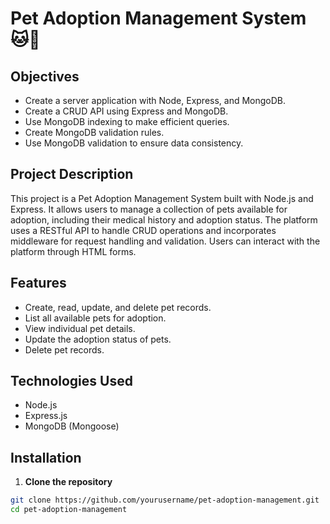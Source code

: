 # Pet Adoption Management System 🐱🐶

## Objectives

- Create a server application with Node, Express, and MongoDB.
- Create a CRUD API using Express and MongoDB.
- Use MongoDB indexing to make efficient queries.
- Create MongoDB validation rules.
- Use MongoDB validation to ensure data consistency.

## Project Description

This project is a Pet Adoption Management System built with Node.js and Express. It allows users to manage a collection of pets available for adoption, including their medical history and adoption status. The platform uses a RESTful API to handle CRUD operations and incorporates middleware for request handling and validation. Users can interact with the platform through HTML forms.

## Features

- Create, read, update, and delete pet records.
- List all available pets for adoption.
- View individual pet details.
- Update the adoption status of pets.
- Delete pet records.

## Technologies Used

- Node.js
- Express.js
- MongoDB (Mongoose)


## Installation

1. **Clone the repository**

```bash
git clone https://github.com/yourusername/pet-adoption-management.git
cd pet-adoption-management

